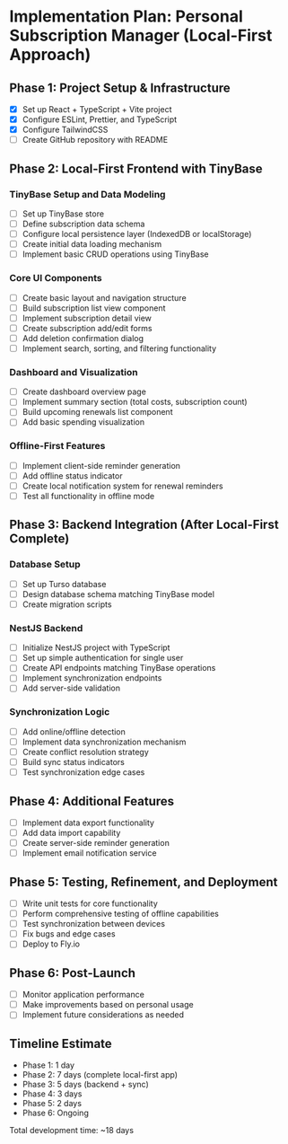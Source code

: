 # Implementation Plan: Personal Subscription Manager (Local-First Approach)

## Phase 1: Project Setup & Infrastructure

- [x] Set up React + TypeScript + Vite project
- [x] Configure ESLint, Prettier, and TypeScript
- [x] Configure TailwindCSS
- [ ] Create GitHub repository with README

## Phase 2: Local-First Frontend with TinyBase

### TinyBase Setup and Data Modeling
- [ ] Set up TinyBase store
- [ ] Define subscription data schema 
- [ ] Configure local persistence layer (IndexedDB or localStorage)
- [ ] Create initial data loading mechanism
- [ ] Implement basic CRUD operations using TinyBase

### Core UI Components
- [ ] Create basic layout and navigation structure
- [ ] Build subscription list view component
- [ ] Implement subscription detail view
- [ ] Create subscription add/edit forms
- [ ] Add deletion confirmation dialog
- [ ] Implement search, sorting, and filtering functionality

### Dashboard and Visualization
- [ ] Create dashboard overview page
- [ ] Implement summary section (total costs, subscription count)
- [ ] Build upcoming renewals list component
- [ ] Add basic spending visualization

### Offline-First Features
- [ ] Implement client-side reminder generation
- [ ] Add offline status indicator
- [ ] Create local notification system for renewal reminders
- [ ] Test all functionality in offline mode

## Phase 3: Backend Integration (After Local-First Complete)

### Database Setup
- [ ] Set up Turso database
- [ ] Design database schema matching TinyBase model
- [ ] Create migration scripts

### NestJS Backend
- [ ] Initialize NestJS project with TypeScript
- [ ] Set up simple authentication for single user
- [ ] Create API endpoints matching TinyBase operations
- [ ] Implement synchronization endpoints
- [ ] Add server-side validation

### Synchronization Logic
- [ ] Add online/offline detection
- [ ] Implement data synchronization mechanism
- [ ] Create conflict resolution strategy
- [ ] Build sync status indicators
- [ ] Test synchronization edge cases

## Phase 4: Additional Features

- [ ] Implement data export functionality
- [ ] Add data import capability
- [ ] Create server-side reminder generation
- [ ] Implement email notification service

## Phase 5: Testing, Refinement, and Deployment

- [ ] Write unit tests for core functionality
- [ ] Perform comprehensive testing of offline capabilities
- [ ] Test synchronization between devices
- [ ] Fix bugs and edge cases
- [ ] Deploy to Fly.io

## Phase 6: Post-Launch

- [ ] Monitor application performance
- [ ] Make improvements based on personal usage
- [ ] Implement future considerations as needed

## Timeline Estimate

- Phase 1: 1 day
- Phase 2: 7 days (complete local-first app)
- Phase 3: 5 days (backend + sync)
- Phase 4: 3 days
- Phase 5: 2 days
- Phase 6: Ongoing

Total development time: ~18 days
